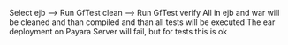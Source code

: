 Select ejb --> Run GfTest clean --> Run GfTest verify
All in ejb and war will be cleaned and than compiled and than all tests will be executed
The ear deployment on Payara Server will fail, but for tests this is ok
